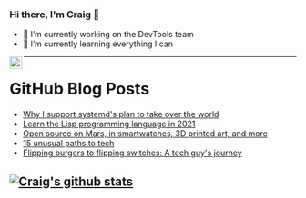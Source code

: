 ### Hi there, I'm Craig 👋

<!--
**CraigTeelFugro/CraigTeelFugro** is a ✨ _special_ ✨ repository because its `README.md` (this file) appears on your GitHub profile.

Here are some ideas to get you started:
-->

- 🔭 I’m currently working on the DevTools team
- 🌱 I’m currently learning everything I can

[<img align="left" alt="Craig Teel | LinkedIn" width="22px" src="https://cdn.jsdelivr.net/npm/simple-icons@v3/icons/linkedin.svg" />][linkedin]

---

# GitHub Blog Posts

<!-- BLOG-POST-LIST:START -->
- [Why I support systemd&#039;s plan to take over the world](https://opensource.com/article/21/5/systemd)
- [Learn the Lisp programming language in 2021](https://opensource.com/article/21/5/learn-lisp)
- [Open source on Mars, in smartwatches, 3D printed art, and more](https://opensource.com/article/21/5/open-source-news)
- [15 unusual paths to tech](https://opensource.com/article/21/5/unusual-tech-career-paths)
- [Flipping burgers to flipping switches: A tech guy&#039;s journey](https://opensource.com/article/21/5/open-source-story-burgers)
<!-- BLOG-POST-LIST:END -->

## [![Craig's github stats](https://github-readme-stats.vercel.app/api?username=craigteelfugro)](https://github.com/anuraghazra/github-readme-stats)


[linkedin]: https://linkedin.com/in/craig-teel-b8786771
